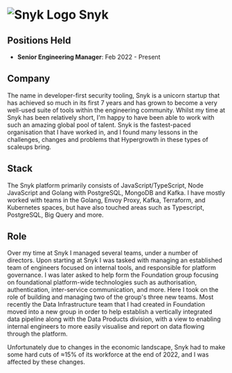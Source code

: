 # ![Snyk Logo](https://pbs.twimg.com/profile_images/1546892102717493248/o9Ha4bVC_400x400.jpg) Snyk

## Positions Held
* __Senior Engineering Manager__: Feb 2022 - Present

## Company
The name in developer-first security tooling, Snyk is a unicorn startup that has achieved so much in its first 7 years and has grown to become a very well-used suite of tools within the engineering community.
Whilst my time at Snyk has been relatively short, I'm happy to have been able to work with such an amazing global pool of talent.
Snyk is the fastest-paced organisation that I have worked in, and I found many lessons in the challenges, changes and problems that Hypergrowth in these types of scaleups bring.

## Stack
The Snyk platform primarily consists of JavaScript/TypeScript, Node JavaScript and Golang with PostgreSQL, MongoDB and Kafka. I have mostly worked with teams in the Golang, Envoy Proxy, Kafka, Terraform, and Kubernetes spaces, but have also touched areas such as Typescript, PostgreSQL, Big Query and more.

## Role
Over my time at  Snyk I managed several teams, under a number of directors.
Upon starting at Snyk I was tasked with managing an established team of engineers focused on internal tools, and responsible for platform governance.
I was later asked to help form the Foundation group focusing on foundational platform-wide technologies such as authorisation, authentication, inter-service communication, and more. Here I took on the role of building and managing two of the group's three new teams.
Most recently the Data Infrastructure team that I had created in Foundation moved into a new group in order to help establish a vertically integrated data pipeline along with the Data Products division, with a view to enabling internal engineers to more easily visualise and report on data flowing through the platform.

Unfortunately due to changes in the economic landscape, Snyk had to make some hard cuts of ≈15% of its workforce at the end of 2022, and I was affected by these changes.